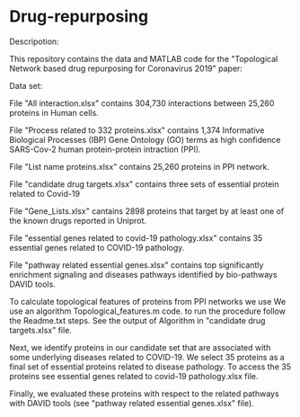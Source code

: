 # Drug-repurposing
Descripotion:

This repository contains the data and MATLAB code for the "Topological Network based drug repurposing for Coronavirus 2019" paper:

Data set:

File "All interaction.xlsx" contains 304,730 interactions between 25,260 proteins in Human cells.

File "Process related to 332 proteins.xlsx" contains 1,374 Informative Biological Processes (IBP) Gene Ontology (GO) terms as high confidence SARS-Cov-2 human protein-protein intraction (PPI).

File "List name proteins.xlsx" contains 25,260 proteins in PPI network.

File "candidate drug targets.xlsx" contains three sets of essential protein related to Covid-19

File "Gene_Lists.xlsx" cantains 2898 proteins that target by at least one of the known drugs reported in Uniprot.

File "essential genes related to covid-19 pathology.xlsx" contains 35 essential genes related to COVID-19 pathology.

File "pathway related essential genes.xlsx" contains top significantly enrichment signaling and diseases pathways identified by bio-pathways DAVID tools.

To calculate topological features of proteins from PPI networks we use We use an algorithm Topological_features.m code. to run the procedure follow the Readme.txt steps. See the output of Algorithm in "candidate drug targets.xlsx" file.

Next, we identify proteins in our candidate set that are associated with some underlying diseases related to COVID-19. We select 35 proteins as a final set of essential proteins related to disease pathology. To access the 35 proteins see essential genes related to covid-19 pathology.xlsx file.

Finally, we evaluated these proteins with respect to the related pathways with DAVID tools (see "pathway related essential genes.xlsx" file).
